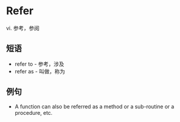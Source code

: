 # Refer

vi. 参考，参阅

## 短语

* refer to - 参考，涉及
* refer as - 叫做，称为

## 例句

* A function can also be referred as a method or a sub-routine or a procedure, etc.
